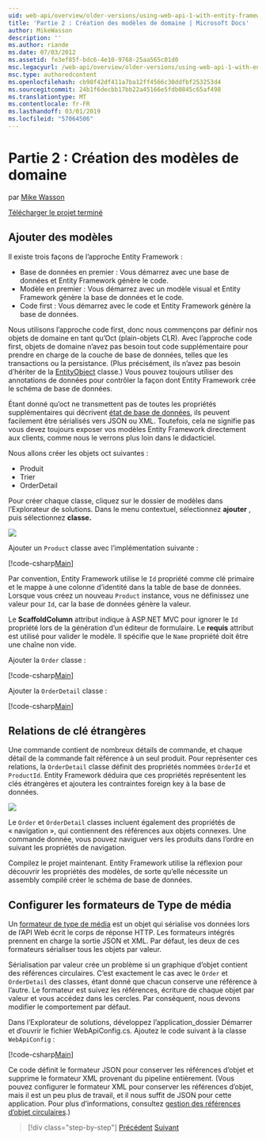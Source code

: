 ```yaml
---
uid: web-api/overview/older-versions/using-web-api-1-with-entity-framework-5/using-web-api-with-entity-framework-part-2
title: 'Partie 2 : Création des modèles de domaine | Microsoft Docs'
author: MikeWasson
description: ''
ms.author: riande
ms.date: 07/03/2012
ms.assetid: fe3ef85f-bdc6-4e10-9768-25aa565c01d0
msc.legacyurl: /web-api/overview/older-versions/using-web-api-1-with-entity-framework-5/using-web-api-with-entity-framework-part-2
msc.type: authoredcontent
ms.openlocfilehash: cb98f42df411a7ba12ff4566c30ddfbf253253d4
ms.sourcegitcommit: 24b1f6decbb17bb22a45166e5fdb0845c65af498
ms.translationtype: MT
ms.contentlocale: fr-FR
ms.lasthandoff: 03/01/2019
ms.locfileid: "57064506"
---
```

<a name="part-2-creating-the-domain-models"></a>Partie 2 : Création des modèles de domaine
====================
par [Mike Wasson](https://github.com/MikeWasson)

[Télécharger le projet terminé](http://code.msdn.microsoft.com/ASP-NET-Web-API-with-afa30545)

## <a name="add-models"></a>Ajouter des modèles

Il existe trois façons de l’approche Entity Framework :

- Base de données en premier : Vous démarrez avec une base de données et Entity Framework génère le code.
- Modèle en premier : Vous démarrez avec un modèle visual et Entity Framework génère la base de données et le code.
- Code first : Vous démarrez avec le code et Entity Framework génère la base de données.

Nous utilisons l’approche code first, donc nous commençons par définir nos objets de domaine en tant qu’Oct (plain-objets CLR). Avec l’approche code first, objets de domaine n’avez pas besoin tout code supplémentaire pour prendre en charge de la couche de base de données, telles que les transactions ou la persistance. (Plus précisément, ils n’avez pas besoin d’hériter de la [EntityObject](https://msdn.microsoft.com/library/system.data.objects.dataclasses.entityobject.aspx) classe.) Vous pouvez toujours utiliser des annotations de données pour contrôler la façon dont Entity Framework crée le schéma de base de données.

Étant donné qu’oct ne transmettent pas de toutes les propriétés supplémentaires qui décrivent [état de base de données](https://msdn.microsoft.com/library/system.data.entitystate.aspx), ils peuvent facilement être sérialisés vers JSON ou XML. Toutefois, cela ne signifie pas vous devez toujours exposer vos modèles Entity Framework directement aux clients, comme nous le verrons plus loin dans le didacticiel.

Nous allons créer les objets oct suivantes :

- Produit
- Trier
- OrderDetail

Pour créer chaque classe, cliquez sur le dossier de modèles dans l’Explorateur de solutions. Dans le menu contextuel, sélectionnez **ajouter** , puis sélectionnez **classe.**

![](using-web-api-with-entity-framework-part-2/_static/image1.png)

Ajouter un `Product` classe avec l’implémentation suivante :

[!code-csharp[Main](using-web-api-with-entity-framework-part-2/samples/sample1.cs)]

Par convention, Entity Framework utilise le `Id` propriété comme clé primaire et le mappe à une colonne d’identité dans la table de base de données. Lorsque vous créez un nouveau `Product` instance, vous ne définissez une valeur pour `Id`, car la base de données génère la valeur.

Le **ScaffoldColumn** attribut indique à ASP.NET MVC pour ignorer le `Id` propriété lors de la génération d’un éditeur de formulaire. Le **requis** attribut est utilisé pour valider le modèle. Il spécifie que le `Name` propriété doit être une chaîne non vide.

Ajouter la `Order` classe :

[!code-csharp[Main](using-web-api-with-entity-framework-part-2/samples/sample2.cs)]

Ajouter la `OrderDetail` classe :

[!code-csharp[Main](using-web-api-with-entity-framework-part-2/samples/sample3.cs)]

## <a name="foreign-key-relations"></a>Relations de clé étrangères

Une commande contient de nombreux détails de commande, et chaque détail de la commande fait référence à un seul produit. Pour représenter ces relations, la `OrderDetail` classe définit des propriétés nommées `OrderId` et `ProductId`. Entity Framework déduira que ces propriétés représentent les clés étrangères et ajoutera les contraintes foreign key à la base de données.

![](using-web-api-with-entity-framework-part-2/_static/image2.png)

Le `Order` et `OrderDetail` classes incluent également des propriétés de « navigation », qui contiennent des références aux objets connexes. Une commande donnée, vous pouvez naviguer vers les produits dans l’ordre en suivant les propriétés de navigation.

Compilez le projet maintenant. Entity Framework utilise la réflexion pour découvrir les propriétés des modèles, de sorte qu’elle nécessite un assembly compilé créer le schéma de base de données.

## <a name="configure-the-media-type-formatters"></a>Configurer les formateurs de Type de média

Un [formateur de type de média](../../formats-and-model-binding/media-formatters.md) est un objet qui sérialise vos données lors de l’API Web écrit le corps de réponse HTTP. Les formateurs intégrés prennent en charge la sortie JSON et XML. Par défaut, les deux de ces formateurs sérialiser tous les objets par valeur.

Sérialisation par valeur crée un problème si un graphique d’objet contient des références circulaires. C’est exactement le cas avec le `Order` et `OrderDetail` des classes, étant donné que chacun conserve une référence à l’autre. Le formateur est suivez les références, écriture de chaque objet par valeur et vous accédez dans les cercles. Par conséquent, nous devons modifier le comportement par défaut.

Dans l’Explorateur de solutions, développez l’application\_dossier Démarrer et d’ouvrir le fichier WebApiConfig.cs. Ajoutez le code suivant à la classe `WebApiConfig` :

[!code-csharp[Main](using-web-api-with-entity-framework-part-2/samples/sample4.cs?highlight=11)]

Ce code définit le formateur JSON pour conserver les références d’objet et supprime le formateur XML provenant du pipeline entièrement. (Vous pouvez configurer le formateur XML pour conserver les références d’objet, mais il est un peu plus de travail, et il nous suffit de JSON pour cette application. Pour plus d’informations, consultez [gestion des références d’objet circulaires](../../formats-and-model-binding/json-and-xml-serialization.md#handling_circular_object_references).)

> [!div class="step-by-step"]
> [Précédent](using-web-api-with-entity-framework-part-1.md)
> [Suivant](using-web-api-with-entity-framework-part-3.md)
